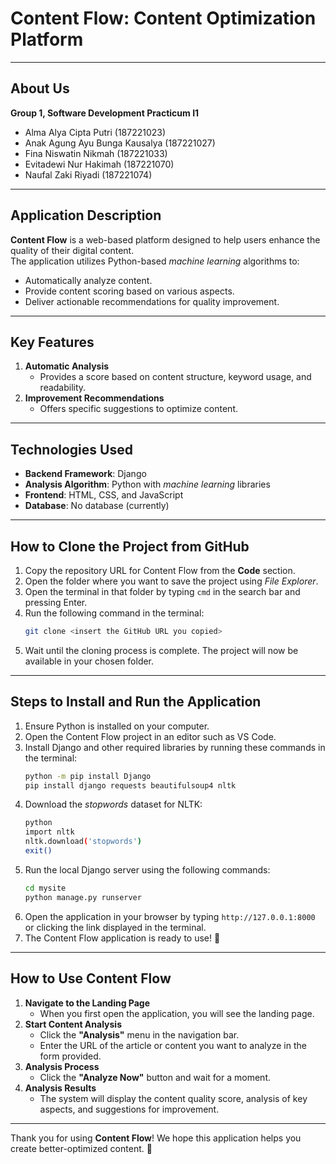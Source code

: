 # **Content Flow: Content Optimization Platform**

---

## **About Us**
**Group 1, Software Development Practicum I1**
- Alma Alya Cipta Putri (187221023)
- Anak Agung Ayu Bunga Kausalya (187221027)
- Fina Niswatin Nikmah (187221033)
- Evitadewi Nur Hakimah (187221070)
- Naufal Zaki Riyadi (187221074)

---

## **Application Description**
**Content Flow** is a web-based platform designed to help users enhance the quality of their digital content.  
The application utilizes Python-based *machine learning* algorithms to:  
- Automatically analyze content.  
- Provide content scoring based on various aspects.  
- Deliver actionable recommendations for quality improvement.

---

## **Key Features**
1. **Automatic Analysis**  
   - Provides a score based on content structure, keyword usage, and readability.  
2. **Improvement Recommendations**  
   - Offers specific suggestions to optimize content.

---

## **Technologies Used**
- **Backend Framework**: Django  
- **Analysis Algorithm**: Python with *machine learning* libraries  
- **Frontend**: HTML, CSS, and JavaScript  
- **Database**: No database (currently)  

---

## **How to Clone the Project from GitHub**
1. Copy the repository URL for Content Flow from the **Code** section.  
2. Open the folder where you want to save the project using *File Explorer*.  
3. Open the terminal in that folder by typing `cmd` in the search bar and pressing Enter.  
4. Run the following command in the terminal:  
   ```bash
   git clone <insert the GitHub URL you copied>
   ```
5. Wait until the cloning process is complete. The project will now be available in your chosen folder.

---

## **Steps to Install and Run the Application**
1. Ensure Python is installed on your computer.  
2. Open the Content Flow project in an editor such as VS Code.  
3. Install Django and other required libraries by running these commands in the terminal:  
   ```bash
   python -m pip install Django
   pip install django requests beautifulsoup4 nltk
   ```
4. Download the *stopwords* dataset for NLTK:  
   ```bash
   python
   import nltk
   nltk.download('stopwords')
   exit()
   ```
5. Run the local Django server using the following commands:  
   ```bash
   cd mysite
   python manage.py runserver
   ```
6. Open the application in your browser by typing `http://127.0.0.1:8000` or clicking the link displayed in the terminal.  
7. The Content Flow application is ready to use! 🎉

---

## **How to Use Content Flow**
1. **Navigate to the Landing Page**  
   - When you first open the application, you will see the landing page.  
2. **Start Content Analysis**  
   - Click the **"Analysis"** menu in the navigation bar.  
   - Enter the URL of the article or content you want to analyze in the form provided.  
3. **Analysis Process**  
   - Click the **"Analyze Now"** button and wait for a moment.  
4. **Analysis Results**  
   - The system will display the content quality score, analysis of key aspects, and suggestions for improvement.  

---

Thank you for using **Content Flow**! We hope this application helps you create better-optimized content. 🚀
